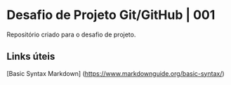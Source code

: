 # Desafio de Projeto Git/GitHub | 001
Repositório criado para o desafio de projeto.

## Links úteis
[Basic Syntax Markdown] (https://www.markdownguide.org/basic-syntax/)
